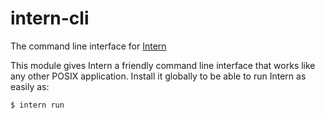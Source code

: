 # intern-cli

The command line interface for [Intern](https://github.com/theintern/intern)

This module gives Intern a friendly command line interface that works like any other POSIX application. Install it globally to be able to run Intern as easily as:

```
$ intern run
```
